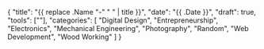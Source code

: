 {
    "title": "{{ replace .Name "-" " " | title }}",
    "date": "{{ .Date }}",
    "draft": true,
    "tools": [""],
    "categories": [
        "Digital Design",
        "Entrepreneurship",
        "Electronics",
        "Mechanical Engineering",
        "Photography",
        "Random",
        "Web Development",
        "Wood Working"
    ]
}

